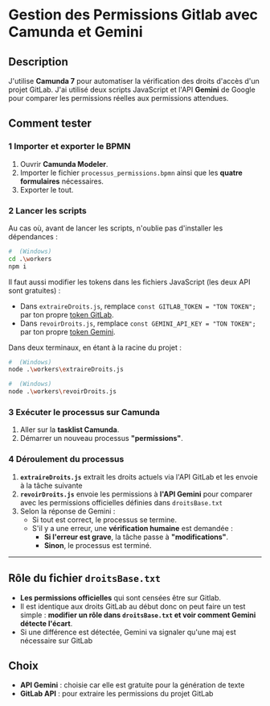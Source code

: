 # Gestion des Permissions Gitlab avec Camunda et Gemini

## Description
J'utilise **Camunda 7** pour automatiser la vérification des droits d'accès d'un projet GitLab. J'ai utilisé deux scripts JavaScript et l'API **Gemini** de Google pour comparer les permissions réelles aux permissions attendues.

## Comment tester

### 1️ Importer et exporter le BPMN
1. Ouvrir **Camunda Modeler**.
2. Importer le fichier `processus_permissions.bpmn` ainsi que les **quatre formulaires** nécessaires.
3. Exporter le tout.

### 2️ Lancer les scripts
Au cas où, avant de lancer les scripts, n'oublie pas d'installer les dépendances :
```sh
#  (Windows)
cd .\workers
npm i 
```

Il faut aussi modifier les tokens dans les fichiers JavaScript (les deux API sont gratuites) :
- Dans `extraireDroits.js`, remplace `const GITLAB_TOKEN = "TON TOKEN";` par ton propre [token GitLab](https://gitlab.com/-/user_settings/personal_access_tokens).
- Dans `revoirDroits.js`, remplace `const GEMINI_API_KEY = "TON TOKEN";` par ton propre [token Gemini](https://aistudio.google.com/app/apikey?hl=fr).

Dans deux terminaux, en étant à la racine du projet :
```sh
#  (Windows)
node .\workers\extraireDroits.js 
```
```sh
#  (Windows)
node .\workers\revoirDroits.js
```

### 3️ Exécuter le processus sur Camunda
1. Aller sur la **tasklist Camunda**.
2. Démarrer un nouveau processus **"permissions"**.

### 4️ Déroulement du processus
1. **`extraireDroits.js`** extrait les droits actuels via l'API GitLab et les envoie à la tâche suivante
2. **`revoirDroits.js`** envoie les permissions à **l'API Gemini** pour comparer avec les permissions officielles définies dans `droitsBase.txt`
3. Selon la réponse de Gemini :
   - Si tout est correct, le processus se termine.
   - S'il y a une erreur, une **vérification humaine** est demandée :
     - **Si l'erreur est grave**, la tâche passe à **"modifications"**.
     - **Sinon**, le processus est terminé.


---

## Rôle du fichier `droitsBase.txt`
- **Les permissions officielles** qui sont censées être sur Gitlab.
- Il est identique aux droits GitLab au début donc on peut faire un test simple : **modifier un rôle dans `droitsBase.txt` et voir comment Gemini détecte l'écart**.
- Si une différence est détectée, Gemini va signaler qu'une maj est nécessaire sur GitLab

## Choix
- **API Gemini** : choisie car elle est gratuite pour la génération de texte
- **GitLab API** : pour extraire les permissions du projet GitLab

